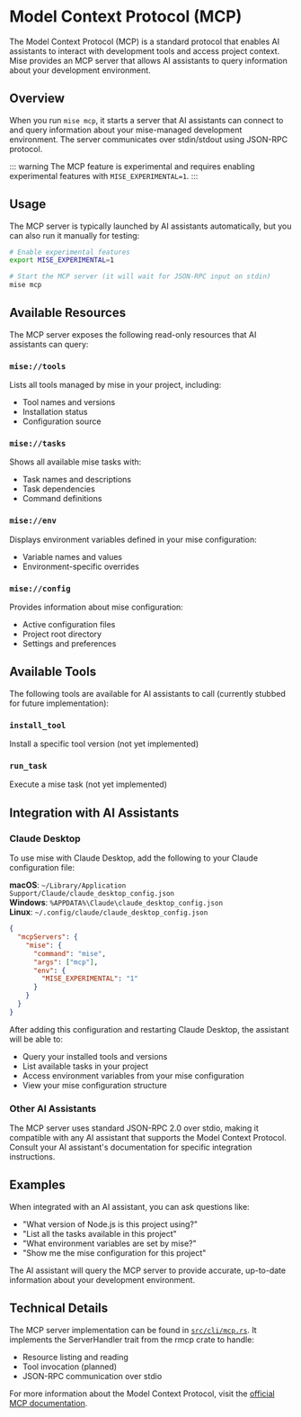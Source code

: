 # Model Context Protocol (MCP)

The Model Context Protocol (MCP) is a standard protocol that enables AI assistants to interact with development tools and access project context. Mise provides an MCP server that allows AI assistants to query information about your development environment.

## Overview

When you run `mise mcp`, it starts a server that AI assistants can connect to and query information about your mise-managed development environment. The server communicates over stdin/stdout using JSON-RPC protocol.

::: warning
The MCP feature is experimental and requires enabling experimental features with `MISE_EXPERIMENTAL=1`.
:::

## Usage

The MCP server is typically launched by AI assistants automatically, but you can also run it manually for testing:

```bash
# Enable experimental features
export MISE_EXPERIMENTAL=1

# Start the MCP server (it will wait for JSON-RPC input on stdin)
mise mcp
```

## Available Resources

The MCP server exposes the following read-only resources that AI assistants can query:

### `mise://tools`
Lists all tools managed by mise in your project, including:
- Tool names and versions
- Installation status
- Configuration source

### `mise://tasks`
Shows all available mise tasks with:
- Task names and descriptions
- Task dependencies
- Command definitions

### `mise://env`
Displays environment variables defined in your mise configuration:
- Variable names and values
- Environment-specific overrides

### `mise://config`
Provides information about mise configuration:
- Active configuration files
- Project root directory
- Settings and preferences

## Available Tools

The following tools are available for AI assistants to call (currently stubbed for future implementation):

### `install_tool`
Install a specific tool version (not yet implemented)

### `run_task`
Execute a mise task (not yet implemented)

## Integration with AI Assistants

### Claude Desktop

To use mise with Claude Desktop, add the following to your Claude configuration file:

**macOS**: `~/Library/Application Support/Claude/claude_desktop_config.json`  
**Windows**: `%APPDATA%\Claude\claude_desktop_config.json`  
**Linux**: `~/.config/claude/claude_desktop_config.json`

```json
{
  "mcpServers": {
    "mise": {
      "command": "mise",
      "args": ["mcp"],
      "env": {
        "MISE_EXPERIMENTAL": "1"
      }
    }
  }
}
```

After adding this configuration and restarting Claude Desktop, the assistant will be able to:
- Query your installed tools and versions
- List available tasks in your project
- Access environment variables from your mise configuration
- View your mise configuration structure

### Other AI Assistants

The MCP server uses standard JSON-RPC 2.0 over stdio, making it compatible with any AI assistant that supports the Model Context Protocol. Consult your AI assistant's documentation for specific integration instructions.

## Examples

When integrated with an AI assistant, you can ask questions like:

- "What version of Node.js is this project using?"
- "List all the tasks available in this project"
- "What environment variables are set by mise?"
- "Show me the mise configuration for this project"

The AI assistant will query the MCP server to provide accurate, up-to-date information about your development environment.

## Technical Details

The MCP server implementation can be found in [`src/cli/mcp.rs`](https://github.com/jdx/mise/blob/main/src/cli/mcp.rs). It implements the ServerHandler trait from the rmcp crate to handle:

- Resource listing and reading
- Tool invocation (planned)
- JSON-RPC communication over stdio

For more information about the Model Context Protocol, visit the [official MCP documentation](https://modelcontextprotocol.io/).
